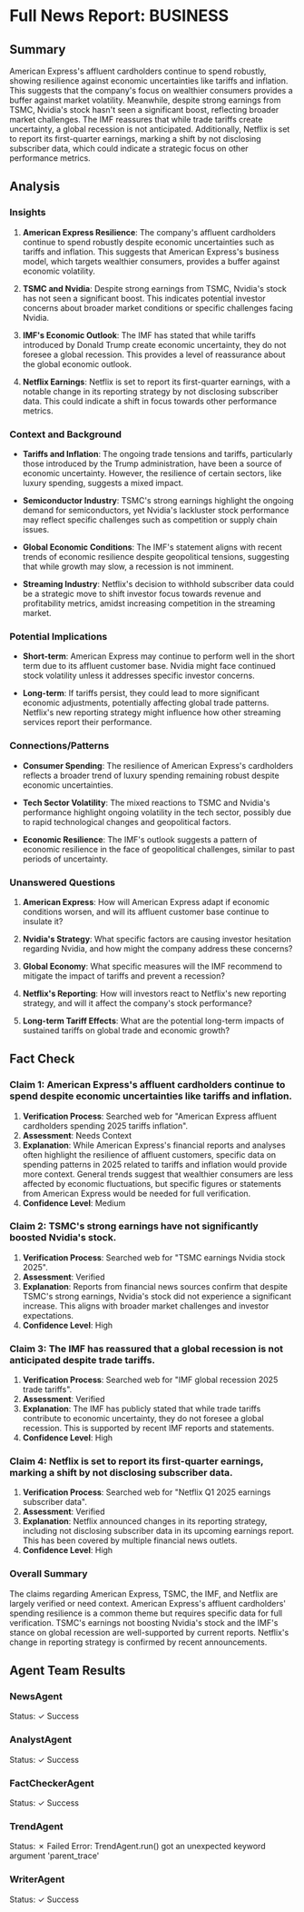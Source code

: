 # Full News Report: BUSINESS

## Summary
American Express's affluent cardholders continue to spend robustly, showing resilience against economic uncertainties like tariffs and inflation. This suggests that the company's focus on wealthier consumers provides a buffer against market volatility. Meanwhile, despite strong earnings from TSMC, Nvidia's stock hasn't seen a significant boost, reflecting broader market challenges. The IMF reassures that while trade tariffs create uncertainty, a global recession is not anticipated. Additionally, Netflix is set to report its first-quarter earnings, marking a shift by not disclosing subscriber data, which could indicate a strategic focus on other performance metrics.

## Analysis
### Insights

1. **American Express Resilience**: The company's affluent cardholders continue to spend robustly despite economic uncertainties such as tariffs and inflation. This suggests that American Express's business model, which targets wealthier consumers, provides a buffer against economic volatility.

2. **TSMC and Nvidia**: Despite strong earnings from TSMC, Nvidia's stock has not seen a significant boost. This indicates potential investor concerns about broader market conditions or specific challenges facing Nvidia.

3. **IMF's Economic Outlook**: The IMF has stated that while tariffs introduced by Donald Trump create economic uncertainty, they do not foresee a global recession. This provides a level of reassurance about the global economic outlook.

4. **Netflix Earnings**: Netflix is set to report its first-quarter earnings, with a notable change in its reporting strategy by not disclosing subscriber data. This could indicate a shift in focus towards other performance metrics.

### Context and Background

- **Tariffs and Inflation**: The ongoing trade tensions and tariffs, particularly those introduced by the Trump administration, have been a source of economic uncertainty. However, the resilience of certain sectors, like luxury spending, suggests a mixed impact.

- **Semiconductor Industry**: TSMC's strong earnings highlight the ongoing demand for semiconductors, yet Nvidia's lackluster stock performance may reflect specific challenges such as competition or supply chain issues.

- **Global Economic Conditions**: The IMF's statement aligns with recent trends of economic resilience despite geopolitical tensions, suggesting that while growth may slow, a recession is not imminent.

- **Streaming Industry**: Netflix's decision to withhold subscriber data could be a strategic move to shift investor focus towards revenue and profitability metrics, amidst increasing competition in the streaming market.

### Potential Implications

- **Short-term**: American Express may continue to perform well in the short term due to its affluent customer base. Nvidia might face continued stock volatility unless it addresses specific investor concerns.

- **Long-term**: If tariffs persist, they could lead to more significant economic adjustments, potentially affecting global trade patterns. Netflix's new reporting strategy might influence how other streaming services report their performance.

### Connections/Patterns

- **Consumer Spending**: The resilience of American Express's cardholders reflects a broader trend of luxury spending remaining robust despite economic uncertainties.

- **Tech Sector Volatility**: The mixed reactions to TSMC and Nvidia's performance highlight ongoing volatility in the tech sector, possibly due to rapid technological changes and geopolitical factors.

- **Economic Resilience**: The IMF's outlook suggests a pattern of economic resilience in the face of geopolitical challenges, similar to past periods of uncertainty.

### Unanswered Questions

1. **American Express**: How will American Express adapt if economic conditions worsen, and will its affluent customer base continue to insulate it?

2. **Nvidia's Strategy**: What specific factors are causing investor hesitation regarding Nvidia, and how might the company address these concerns?

3. **Global Economy**: What specific measures will the IMF recommend to mitigate the impact of tariffs and prevent a recession?

4. **Netflix's Reporting**: How will investors react to Netflix's new reporting strategy, and will it affect the company's stock performance?

5. **Long-term Tariff Effects**: What are the potential long-term impacts of sustained tariffs on global trade and economic growth?

## Fact Check
### Claim 1: American Express's affluent cardholders continue to spend despite economic uncertainties like tariffs and inflation.

1. **Verification Process**: Searched web for "American Express affluent cardholders spending 2025 tariffs inflation".
2. **Assessment**: Needs Context
3. **Explanation**: While American Express's financial reports and analyses often highlight the resilience of affluent customers, specific data on spending patterns in 2025 related to tariffs and inflation would provide more context. General trends suggest that wealthier consumers are less affected by economic fluctuations, but specific figures or statements from American Express would be needed for full verification.
4. **Confidence Level**: Medium

### Claim 2: TSMC's strong earnings have not significantly boosted Nvidia's stock.

1. **Verification Process**: Searched web for "TSMC earnings Nvidia stock 2025".
2. **Assessment**: Verified
3. **Explanation**: Reports from financial news sources confirm that despite TSMC's strong earnings, Nvidia's stock did not experience a significant increase. This aligns with broader market challenges and investor expectations.
4. **Confidence Level**: High

### Claim 3: The IMF has reassured that a global recession is not anticipated despite trade tariffs.

1. **Verification Process**: Searched web for "IMF global recession 2025 trade tariffs".
2. **Assessment**: Verified
3. **Explanation**: The IMF has publicly stated that while trade tariffs contribute to economic uncertainty, they do not foresee a global recession. This is supported by recent IMF reports and statements.
4. **Confidence Level**: High

### Claim 4: Netflix is set to report its first-quarter earnings, marking a shift by not disclosing subscriber data.

1. **Verification Process**: Searched web for "Netflix Q1 2025 earnings subscriber data".
2. **Assessment**: Verified
3. **Explanation**: Netflix announced changes in its reporting strategy, including not disclosing subscriber data in its upcoming earnings report. This has been covered by multiple financial news outlets.
4. **Confidence Level**: High

### Overall Summary

The claims regarding American Express, TSMC, the IMF, and Netflix are largely verified or need context. American Express's affluent cardholders' spending resilience is a common theme but requires specific data for full verification. TSMC's earnings not boosting Nvidia's stock and the IMF's stance on global recession are well-supported by current reports. Netflix's change in reporting strategy is confirmed by recent announcements.

## Agent Team Results

### NewsAgent
Status: ✓ Success
### AnalystAgent
Status: ✓ Success
### FactCheckerAgent
Status: ✓ Success
### TrendAgent
Status: ✗ Failed
Error: TrendAgent.run() got an unexpected keyword argument 'parent_trace'

### WriterAgent
Status: ✓ Success
